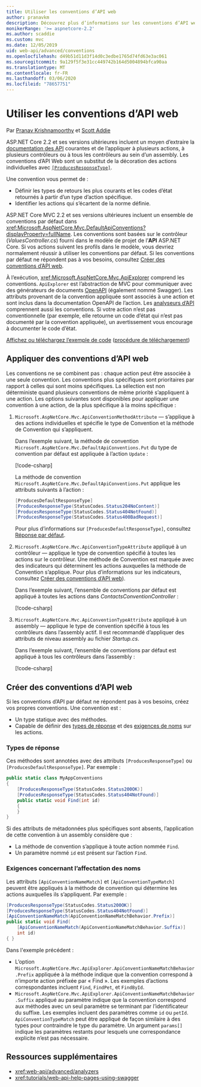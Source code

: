 ```yaml
---
title: Utiliser les conventions d’API web
author: pranavkm
description: Découvrez plus d’informations sur les conventions d’API web dans ASP.NET Core.
monikerRange: '>= aspnetcore-2.2'
ms.author: scaddie
ms.custom: mvc
ms.date: 12/05/2019
uid: web-api/advanced/conventions
ms.openlocfilehash: d49b51d11d3f14d0c3edbe1765d74fd63e3ac061
ms.sourcegitcommit: 9a129f5f3e31cc449742b164d5004894bfca90aa
ms.translationtype: MT
ms.contentlocale: fr-FR
ms.lasthandoff: 03/06/2020
ms.locfileid: "78657751"
---
```

# <a name="use-web-api-conventions"></a>Utiliser les conventions d’API web

Par [Pranav Krishnamoorthy](https://github.com/pranavkm) et [Scott Addie](https://github.com/scottaddie)

ASP.NET Core 2.2 et ses versions ultérieures incluent un moyen d’extraire la [documentation des API](xref:tutorials/web-api-help-pages-using-swagger) courantes et de l’appliquer à plusieurs actions, à plusieurs contrôleurs ou à tous les contrôleurs au sein d’un assembly. Les conventions d’API Web sont un substitut de la décoration des actions individuelles avec [`[ProducesResponseType]`](xref:Microsoft.AspNetCore.Mvc.ProducesResponseTypeAttribute).

Une convention vous permet de :

* Définir les types de retours les plus courants et les codes d’état retournés à partir d’un type d’action spécifique.
* Identifier les actions qui s’écartent de la norme définie.

ASP.NET Core MVC 2.2 et ses versions ultérieures incluent un ensemble de conventions par défaut dans <xref:Microsoft.AspNetCore.Mvc.DefaultApiConventions?displayProperty=fullName>. Les conventions sont basées sur le contrôleur (*ValuesController.cs*) fourni dans le modèle de projet de l’**API** ASP.NET Core. Si vos actions suivent les profils dans le modèle, vous devriez normalement réussir à utiliser les conventions par défaut. Si les conventions par défaut ne répondent pas à vos besoins, consultez [Créer des conventions d’API web](#create-web-api-conventions).

À l’exécution, <xref:Microsoft.AspNetCore.Mvc.ApiExplorer> comprend les conventions. `ApiExplorer` est l’abstraction de MVC pour communiquer avec des générateurs de documents [OpenAPI](https://www.openapis.org/) (également nommé Swagger). Les attributs provenant de la convention appliquée sont associés à une action et sont inclus dans la documentation OpenAPI de l’action. Les [analyseurs d’API](xref:web-api/advanced/analyzers) comprennent aussi les conventions. Si votre action n’est pas conventionnelle (par exemple, elle retourne un code d’état qui n’est pas documenté par la convention appliquée), un avertissement vous encourage à documenter le code d’état.

[Affichez ou téléchargez l’exemple de code](https://github.com/dotnet/AspNetCore.Docs/tree/master/aspnetcore/web-api/advanced/conventions/sample) ([procédure de téléchargement](xref:index#how-to-download-a-sample))

## <a name="apply-web-api-conventions"></a>Appliquer des conventions d’API web

Les conventions ne se combinent pas : chaque action peut être associée à une seule convention. Les conventions plus spécifiques sont prioritaires par rapport à celles qui sont moins spécifiques. La sélection est non déterministe quand plusieurs conventions de même priorité s’appliquent à une action. Les options suivantes sont disponibles pour appliquer une convention à une action, de la plus spécifique à la moins spécifique :

1. `Microsoft.AspNetCore.Mvc.ApiConventionMethodAttribute` &mdash; s’applique à des actions individuelles et spécifie le type de Convention et la méthode de Convention qui s’appliquent.

    Dans l’exemple suivant, la méthode de convention `Microsoft.AspNetCore.Mvc.DefaultApiConventions.Put` du type de convention par défaut est appliquée à l’action `Update` :

    [!code-csharp[](conventions/sample/Controllers/ContactsConventionController.cs?name=snippet_ApiConventionMethod&highlight=3)]

    La méthode de convention `Microsoft.AspNetCore.Mvc.DefaultApiConventions.Put` applique les attributs suivants à l’action :

    ```csharp
    [ProducesDefaultResponseType]
    [ProducesResponseType(StatusCodes.Status204NoContent)]
    [ProducesResponseType(StatusCodes.Status404NotFound)]
    [ProducesResponseType(StatusCodes.Status400BadRequest)]
    ```

    Pour plus d’informations sur `[ProducesDefaultResponseType]`, consultez [Réponse par défaut](https://swagger.io/docs/specification/describing-responses/#default).

1. `Microsoft.AspNetCore.Mvc.ApiConventionTypeAttribute` appliqué à un contrôleur &mdash; applique le type de convention spécifié à toutes les actions sur le contrôleur. Une méthode de Convention est marquée avec des indicateurs qui déterminent les actions auxquelles la méthode de Convention s’applique. Pour plus d’informations sur les indicateurs, consultez [Créer des conventions d’API web](#create-web-api-conventions)).

    Dans l’exemple suivant, l’ensemble de conventions par défaut est appliqué à toutes les actions dans *ContactsConventionController* :

    [!code-csharp[](conventions/sample/Controllers/ContactsConventionController.cs?name=snippet_ApiConventionTypeAttribute&highlight=2)]

1. `Microsoft.AspNetCore.Mvc.ApiConventionTypeAttribute` appliqué à un assembly &mdash; applique le type de convention spécifié à tous les contrôleurs dans l’assembly actif. Il est recommandé d’appliquer des attributs de niveau assembly au fichier *Startup.cs*.

    Dans l’exemple suivant, l’ensemble de conventions par défaut est appliqué à tous les contrôleurs dans l’assembly :

    [!code-csharp[](conventions/sample/Startup.cs?name=snippet_ApiConventionTypeAttribute&highlight=1)]

## <a name="create-web-api-conventions"></a>Créer des conventions d’API web

Si les conventions d’API par défaut ne répondent pas à vos besoins, créez vos propres conventions. Une convention est :

* Un type statique avec des méthodes.
* Capable de définir des [types de réponse](#response-types) et des [exigences de noms](#naming-requirements) sur les actions.

### <a name="response-types"></a>Types de réponse

Ces méthodes sont annotées avec des attributs `[ProducesResponseType]` ou `[ProducesDefaultResponseType]`. Par exemple :

```csharp
public static class MyAppConventions
{
    [ProducesResponseType(StatusCodes.Status200OK)]
    [ProducesResponseType(StatusCodes.Status404NotFound)]
    public static void Find(int id)
    {
    }
}
```

Si des attributs de métadonnées plus spécifiques sont absents, l’application de cette convention à un assembly considère que :

* La méthode de convention s’applique à toute action nommée `Find`.
* Un paramètre nommé `id` est présent sur l’action `Find`.

### <a name="naming-requirements"></a>Exigences concernant l’affectation des noms

Les attributs `[ApiConventionNameMatch]` et `[ApiConventionTypeMatch]` peuvent être appliqués à la méthode de convention qui détermine les actions auxquelles ils s’appliquent. Par exemple :

```csharp
[ProducesResponseType(StatusCodes.Status200OK)]
[ProducesResponseType(StatusCodes.Status404NotFound)]
[ApiConventionNameMatch(ApiConventionNameMatchBehavior.Prefix)]
public static void Find(
    [ApiConventionNameMatch(ApiConventionNameMatchBehavior.Suffix)]
    int id)
{ }
```

Dans l'exemple précédent :

* L’option `Microsoft.AspNetCore.Mvc.ApiExplorer.ApiConventionNameMatchBehavior.Prefix` appliquée à la méthode indique que la convention correspond à n’importe action préfixée par « Find ». Les exemples d’actions correspondantes incluent `Find`, `FindPet`, et `FindById`.
* `Microsoft.AspNetCore.Mvc.ApiExplorer.ApiConventionNameMatchBehavior.Suffix` appliqué au paramètre indique que la convention correspond aux méthodes avec un seul paramètre se terminant par l’identificateur du suffixe. Les exemples incluent des paramètres comme `id` ou `petId`. `ApiConventionTypeMatch` peut être appliqué de façon similaire à des types pour contraindre le type du paramètre. Un argument `params[]` indique les paramètres restants pour lesquels une correspondance explicite n’est pas nécessaire.

## <a name="additional-resources"></a>Ressources supplémentaires

* <xref:web-api/advanced/analyzers>
* <xref:tutorials/web-api-help-pages-using-swagger>
